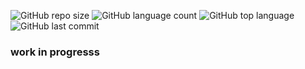 

![GitHub repo size](https://img.shields.io/github/repo-size/Uttam580/Taylor-s_lyrics_generator?style=plastic)
![GitHub language count](https://img.shields.io/github/languages/count/Uttam580/Taylor-s_lyrics_generator?style=plastic)
![GitHub top language](https://img.shields.io/github/languages/top/Uttam580/Taylor-s_lyrics_generator?style=plastic)
![GitHub last commit](https://img.shields.io/github/last-commit/Uttam580/Taylor-s_lyrics_generator?color=red&style=plastic)


### work in progresss 